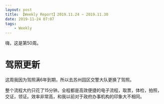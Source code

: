 ```yaml
---
layout: post
title: 【Weekly Report】2019.11.24 ~ 2019.11.30
date: 2019-11-24 07:07
tags:
    - Weekly
---
```


嗨，这是第50周。

# 驾照更新

这周我因为驾照满6年到期，所以去苏州园区交警大队更换了驾照。

整个流程大约只花了15分钟。全程都是高效便捷的电子流程，取票，体检，拍照，交证，领证。效率非常高，和我以前对于政府办事机构的印象大不相同。
